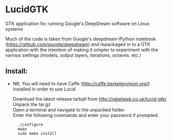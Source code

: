 # LucidGTK
GTK application for running Google's DeepDream software on Linux systems

Much of the code is taken from Google's deepdream iPython notebook (https://github.com/google/deepdream) and repackaged in to a GTK application with the intention of making it simpler to experiment with the various settings (models, output layers, iterations, octaves. etc.)

## Install:

* NB. You will need to have Caffe (http://caffe.berkeleyvision.org/) installed in order to use Lucid

    Download the latest release tarball from http://rebelweb.co.uk/lucid-gtk/<br />
    Unpack the tar.gz<br />
    Open a terminal and navigate to the unpacked folder<br />
    Enter the following commands and enter your password if prompted:<br />
        
        ./configure
        make
        sudo make install




